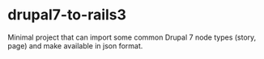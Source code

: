 drupal7-to-rails3
=================

Minimal project that can import some common Drupal 7 node types (story, page) and make available in json format.